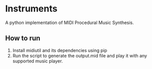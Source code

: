 # Instruments
A python implementation of MIDI Procedural Music Synthesis.

## How to run
1. Install midiutil and its dependencies using pip
2. Run the script to generate the output.mid file and play it with any supported music player.
